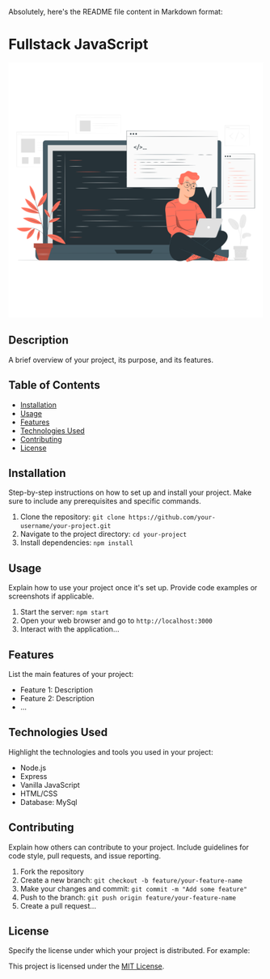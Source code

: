 Absolutely, here's the README file content in Markdown format:


# Fullstack JavaScript

![Project Logo/Icon](./fullstack.png)

## Description

A brief overview of your project, its purpose, and its features.

## Table of Contents

- [Installation](#installation)
- [Usage](#usage)
- [Features](#features)
- [Technologies Used](#technologies-used)
- [Contributing](#contributing)
- [License](#license)

## Installation

Step-by-step instructions on how to set up and install your project. Make sure to include any prerequisites and specific commands.

1. Clone the repository: `git clone https://github.com/your-username/your-project.git`
2. Navigate to the project directory: `cd your-project`
3. Install dependencies: `npm install`

## Usage

Explain how to use your project once it's set up. Provide code examples or screenshots if applicable.

1. Start the server: `npm start`
2. Open your web browser and go to `http://localhost:3000`
3. Interact with the application...

## Features

List the main features of your project:

- Feature 1: Description
- Feature 2: Description
- ...

## Technologies Used

Highlight the technologies and tools you used in your project:

- Node.js
- Express
- Vanilla JavaScript
- HTML/CSS
- Database: MySql

## Contributing

Explain how others can contribute to your project. Include guidelines for code style, pull requests, and issue reporting.

1. Fork the repository
2. Create a new branch: `git checkout -b feature/your-feature-name`
3. Make your changes and commit: `git commit -m "Add some feature"`
4. Push to the branch: `git push origin feature/your-feature-name`
5. Create a pull request...

## License

Specify the license under which your project is distributed. For example:

This project is licensed under the [MIT License](link-to-license).



